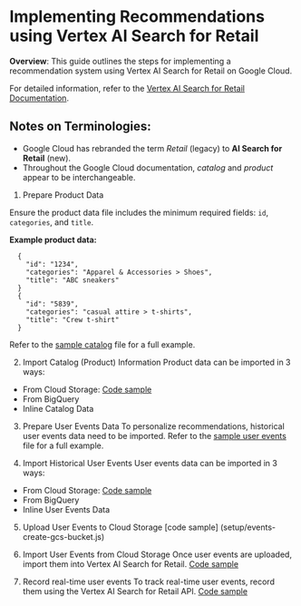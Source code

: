 # Implementing Recommendations using Vertex AI Search for Retail

**Overview**:
This guide outlines the steps for implementing a recommendation system using Vertex AI Search for Retail on Google Cloud.

For detailed information, refer to the [Vertex AI Search for Retail Documentation](https://cloud.google.com/retail/docs/overview).

## Notes on Terminologies:

- Google Cloud has rebranded the term _Retail_ (legacy) to **AI Search for Retail** (new).
- Throughout the Google Cloud documentation, _catalog_ and _product_ appear to be interchangeable.

1. Prepare Product Data

Ensure the product data file includes the minimum required fields: `id`, `categories`, and `title`.

**Example product data:**

```
  {
    "id": "1234",
    "categories": "Apparel & Accessories > Shoes",
    "title": "ABC sneakers"
  }
  {
    "id": "5839",
    "categories": "casual attire > t-shirts",
    "title": "Crew t-shirt"
  }
```

Refer to the [sample catalog](resources/products.json) file for a full example.

2. Import Catalog (Product) Information
   Product data can be imported in 3 ways:

- From Cloud Storage:
  [Code sample](product/import-products-gcs.js)
- From BigQuery
- Inline Catalog Data

3. Prepare User Events Data
   To personalize recommendations, historical user events data need to be imported.
   Refer to the [sample user events](resources/user_events.json) file for a full example.

4. Import Historical User Events
   User events data can be imported in 3 ways:

- From Cloud Storage:
  [Code sample](setup/update-user-events-json.js)
- From BigQuery
- Inline User Events Data

5. Upload User Events to Cloud Storage
   [code sample] (setup/events-create-gcs-bucket.js)

6. Import User Events from Cloud Storage
   Once user events are uploaded, import them into Vertex AI Search for Retail.
   [Code sample](events/import-user-events-gcs.js)

7. Record real-time user events
   To track real-time user events, record them using the Vertex AI Search for Retail API.
   [Code sample](events/write-user-event.js)
